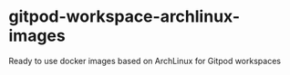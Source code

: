 # gitpod-workspace-archlinux-images
Ready to use docker images based on ArchLinux for Gitpod workspaces
